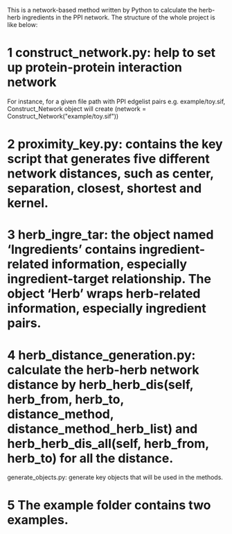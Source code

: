 
This is a network-based method written by Python to calculate the herb-herb ingredients in the PPI network. The structure of the whole project is like below: 


# 1 construct_network.py: help to set up protein-protein interaction network
For instance, for a given file path with PPI edgelist pairs e.g. example/toy.sif, Construct_Network object will create (network = Construct_Network("example/toy.sif"))

# 2 proximity_key.py: contains the key script that generates five different network distances, such as center, separation, closest, shortest and kernel.

# 3 herb_ingre_tar: the object named ‘Ingredients’ contains ingredient-related information, especially ingredient-target relationship. The object ‘Herb’ wraps herb-related information, especially ingredient pairs.

# 4 herb_distance_generation.py: calculate the herb-herb network distance by herb_herb_dis(self, herb_from, herb_to, distance_method, distance_method_herb_list) and herb_herb_dis_all(self, herb_from, herb_to) for all the distance. 
generate_objects.py: generate key objects that will be used in the methods.

# 5 The example folder contains two examples.
